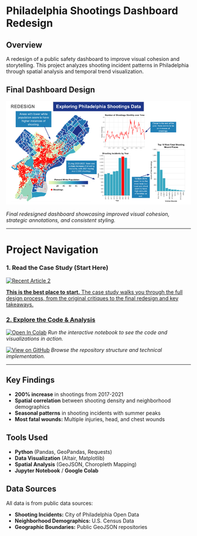 # Philadelphia Shootings Dashboard Redesign

## Overview
A redesign of a public safety dashboard to improve visual cohesion and storytelling. This project analyzes shooting incident patterns in Philadelphia through spatial analysis and temporal trend visualization.

## Final Dashboard Design

![Philadelphia Shootings Dashboard](assets/final-dashboard.png)

*Final redesigned dashboard showcasing improved visual cohesion, strategic annotations, and consistent styling.*

---
# Project Navigation

### **1. Read the Case Study (Start Here)**

<a target="_blank" href="https://github-readme-medium-recent-article.vercel.app/medium/@shho8487/2"><img src="https://github-readme-medium-recent-article.vercel.app/medium/@shho8487/2" alt="Recent Article 2">  

**This is the best place to start.** The case study walks you through the full design process, from the original critiques to the final redesign and key takeaways.

### **2. Explore the Code & Analysis**
[![Open In Colab](https://colab.research.google.com/assets/colab-badge.svg)](https://colab.research.google.com/drive/1MZpa4Uy8s3HQlZ-eSwsFhy378r6_BOdt?usp=sharing)
*Run the interactive notebook to see the code and visualizations in action.*

[![View on GitHub](https://img.shields.io/badge/View_Code_on_GitHub-181717?logo=github)](https://github.com/your-username/philadelphia-shootings-analysis)
*Browse the repository structure and technical implementation.*

---

## Key Findings
- **200% increase** in shootings from 2017-2021
- **Spatial correlation** between shooting density and neighborhood demographics
- **Seasonal patterns** in shooting incidents with summer peaks
- **Most fatal wounds:** Multiple injuries, head, and chest wounds

## Tools Used
- **Python** (Pandas, GeoPandas, Requests)
- **Data Visualization** (Altair, Matplotlib)
- **Spatial Analysis** (GeoJSON, Choropleth Mapping)
- **Jupyter Notebook** / **Google Colab**

## Data Sources
All data is from public data sources:
- **Shooting Incidents:** City of Philadelphia Open Data
- **Neighborhood Demographics:** U.S. Census Data
- **Geographic Boundaries:** Public GeoJSON repositories

